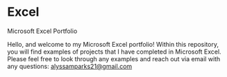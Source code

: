 # Excel
Microsoft Excel Portfolio

Hello, and welcome to my Microsoft Excel portfolio! Within this repository, you will find examples of projects that I have completed in Microsoft Excel. Please feel free to look through any examples and reach out via email with any questions: alyssamparks21@gmail.com
